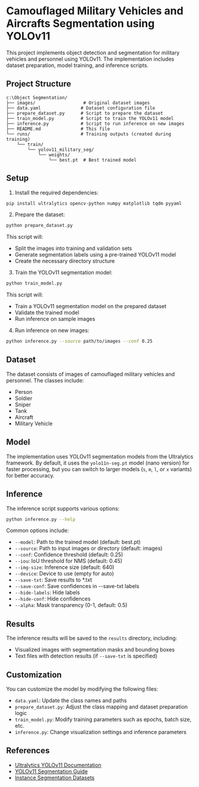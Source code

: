 # Camouflaged Military Vehicles and Aircrafts Segmentation using YOLOv11

This project implements object detection and segmentation for military vehicles and personnel using YOLOv11. The implementation includes dataset preparation, model training, and inference scripts.

## Project Structure

```
c:\Object Segmentation/
├── images/                  # Original dataset images
├── data.yaml               # Dataset configuration file
├── prepare_dataset.py      # Script to prepare the dataset
├── train_model.py          # Script to train the YOLOv11 model
├── inference.py            # Script to run inference on new images
├── README.md               # This file
└── runs/                   # Training outputs (created during training)
    └── train/
        └── yolov11_military_seg/
            └── weights/
                └── best.pt  # Best trained model
```

## Setup

1. Install the required dependencies:

```bash
pip install ultralytics opencv-python numpy matplotlib tqdm pyyaml
```

2. Prepare the dataset:

```bash
python prepare_dataset.py
```

This script will:
- Split the images into training and validation sets
- Generate segmentation labels using a pre-trained YOLOv11 model
- Create the necessary directory structure

3. Train the YOLOv11 segmentation model:

```bash
python train_model.py
```

This script will:
- Train a YOLOv11 segmentation model on the prepared dataset
- Validate the trained model
- Run inference on sample images

4. Run inference on new images:

```bash
python inference.py --source path/to/images --conf 0.25
```

## Dataset

The dataset consists of images of camouflaged military vehicles and personnel. The classes include:

- Person
- Soldier
- Sniper
- Tank
- Aircraft
- Military Vehicle

## Model

The implementation uses YOLOv11 segmentation models from the Ultralytics framework. By default, it uses the `yolo11n-seg.pt` model (nano version) for faster processing, but you can switch to larger models (`s`, `m`, `l`, or `x` variants) for better accuracy.

## Inference

The inference script supports various options:

```bash
python inference.py --help
```

Common options include:

- `--model`: Path to the trained model (default: best.pt)
- `--source`: Path to input images or directory (default: images)
- `--conf`: Confidence threshold (default: 0.25)
- `--iou`: IoU threshold for NMS (default: 0.45)
- `--img-size`: Inference size (default: 640)
- `--device`: Device to use (empty for auto)
- `--save-txt`: Save results to *.txt
- `--save-conf`: Save confidences in --save-txt labels
- `--hide-labels`: Hide labels
- `--hide-conf`: Hide confidences
- `--alpha`: Mask transparency (0-1, default: 0.5)

## Results

The inference results will be saved to the `results` directory, including:

- Visualized images with segmentation masks and bounding boxes
- Text files with detection results (if `--save-txt` is specified)

## Customization

You can customize the model by modifying the following files:

- `data.yaml`: Update the class names and paths
- `prepare_dataset.py`: Adjust the class mapping and dataset preparation logic
- `train_model.py`: Modify training parameters such as epochs, batch size, etc.
- `inference.py`: Change visualization settings and inference parameters

## References

- [Ultralytics YOLOv11 Documentation](https://docs.ultralytics.com/)
- [YOLOv11 Segmentation Guide](https://docs.ultralytics.com/tasks/segment/)
- [Instance Segmentation Datasets](https://docs.ultralytics.com/datasets/segment/)
